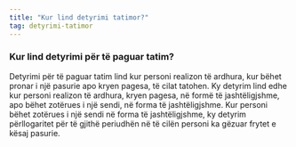 ```yaml
---
title: "Kur lind detyrimi tatimor?"
tag: detyrimi-tatimor
---
```


### Kur lind detyrimi për të paguar tatim?

Detyrimi për të paguar tatim lind kur personi realizon të ardhura, kur bëhet pronar i një pasurie apo kryen pagesa, të cilat tatohen. Ky detyrim lind edhe kur personi realizon të ardhura, kryen pagesa, në formë të jashtëligjshme, apo bëhet zotërues i një sendi, në forma të jashtëligjshme. Kur personi bëhet zotërues i një sendi në forma të jashtëligjshme, ky detyrim përllogaritet për të gjithë periudhën në të cilën personi ka gëzuar frytet e kësaj pasurie.
